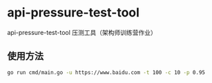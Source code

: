 # api-pressure-test-tool
api-pressure-test-tool 压测工具（架构师训练营作业）

## 使用方法

```bash
go run cmd/main.go -u https://www.baidu.com -t 100 -c 10 -p 0.95
```